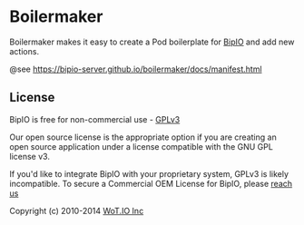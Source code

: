 Boilermaker
=======

Boilermaker makes it easy to create a Pod boilerplate for [BipIO](https://bip.io) and add new actions.

@see https://bipio-server.github.io/boilermaker/docs/manifest.html

## License

BipIO is free for non-commercial use - [GPLv3](http://www.gnu.org/copyleft/gpl.html)

Our open source license is the appropriate option if you are creating an open source application under a license compatible with the GNU GPL license v3.

If you'd like to integrate BipIO with your proprietary system, GPLv3 is likely incompatible. To secure a Commercial OEM License for BipIO, please [reach us](mailto:hello@bip.io)

Copyright (c) 2010-2014  [WoT.IO Inc](http://wot.io)
